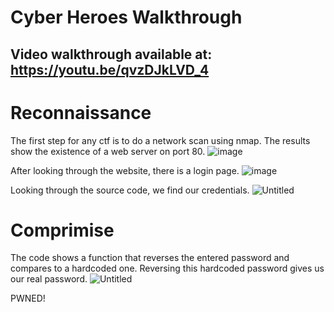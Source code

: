 
# Cyber Heroes Walkthrough
## Video walkthrough available at: https://youtu.be/qvzDJkLVD_4

# Reconnaissance
The first step for any ctf is to do a network scan using nmap. The results show the existence of a web server on port 80.
![image](https://user-images.githubusercontent.com/20043220/177040901-6b2f046a-78d9-4278-a0b1-9a4465c09f88.png)

After looking through the website, there is a login page.
![image](https://user-images.githubusercontent.com/20043220/177040947-bbb0c4aa-f2f4-404d-98f8-3398d909ee03.png)

Looking through the source code, we find our credentials.
![Untitled](https://user-images.githubusercontent.com/20043220/177041041-28a7fa50-d890-42ed-818a-bcd079b5836e.png)

# Comprimise
The code shows a function that reverses the entered password and compares to a hardcoded one. Reversing this hardcoded password gives us our real password.
![Untitled](https://user-images.githubusercontent.com/20043220/177041127-0cd5eaaa-0403-4909-ae9a-efb06c97b983.png)

PWNED!

